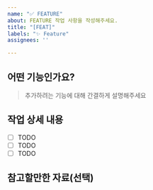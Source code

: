 ```yaml
---
name: "✅ FEATURE"
about: FEATURE 작업 사항을 작성해주세요.
title: "[FEAT]"
labels: "✨ Feature"
assignees: ''

---
```


## 어떤 기능인가요?

> 추가하려는 기능에 대해 간결하게 설명해주세요

## 작업 상세 내용

- [ ] TODO
- [ ] TODO
- [ ] TODO

## 참고할만한 자료(선택)
